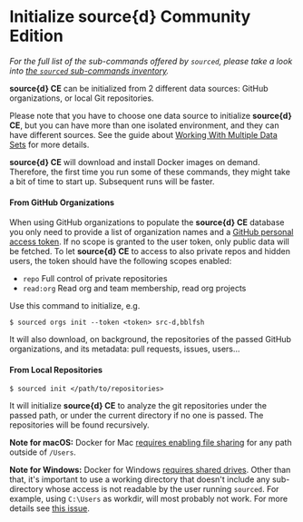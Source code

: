 # Initialize source{d} Community Edition

_For the full list of the sub-commands offered by `sourced`, please take a look
into [the `sourced` sub-commands inventory](../usage/commands.md)._

**source{d} CE** can be initialized from 2 different data sources: GitHub organizations, or local Git repositories.

Please note that you have to choose one data source to initialize **source{d} CE**, but you can have more than one isolated environment, and they can have different sources. See the guide about [Working With Multiple Data Sets](../usage/multiple-datasets.md) for more details.

**source{d} CE** will download and install Docker images on demand. Therefore, the first time you run some of these commands, they might take a bit of time to start up. Subsequent runs will be faster.


#### From GitHub Organizations

When using GitHub organizations to populate the **source{d} CE** database you only need to provide a list of organization names and a [GitHub personal access token](https://help.github.com/articles/creating-a-personal-access-token-for-the-command-line/). If no scope is granted to the user token, only public
data will be fetched. To let **source{d} CE** to access to also private repos and hidden users, the token should
have the following scopes enabled:

- `repo` Full control of private repositories
- `read:org` Read org and team membership, read org projects


Use this command to initialize, e.g.

```shell
$ sourced orgs init --token <token> src-d,bblfsh
```

It will also download, on background, the repositories of the passed GitHub organizations, and its metadata: pull requests, issues, users...


#### From Local Repositories

```shell
$ sourced init </path/to/repositories>
```

It will initialize **source{d} CE** to analyze the git repositories under the passed path, or under the current directory if no one is passed. The repositories will be found recursively.

**Note for macOS:**
Docker for Mac [requires enabling file sharing](https://docs.docker.com/docker-for-mac/troubleshoot/#volume-mounting-requires-file-sharing-for-any-project-directories-outside-of-users) for any path outside of `/Users`.

**Note for Windows:** Docker for Windows [requires shared drives](https://docs.docker.com/docker-for-windows/#shared-drives). Other than that, it's important to use a working directory that doesn't include any sub-directory whose access is not readable by the user running `sourced`. For example, using `C:\Users` as workdir, will most probably not work. For more details see [this issue](https://github.com/src-d/engine/issues/250).
